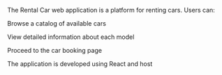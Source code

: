 The Rental Car web application is a platform for renting cars. Users can:

Browse a catalog of available cars

View detailed information about each model

Proceed to the car booking page

The application is developed using React and host
